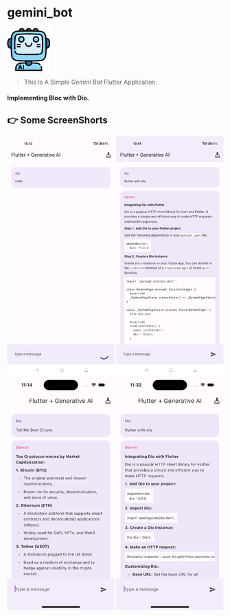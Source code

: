 <!-- heading -->
# gemini_bot

<img src="sample_img/ai.png" width="100" >

<!-- Blockquote -->
<!-- Strong -->
>  This Is A Simple _Gemini Bot_ Flutter Application.

#### Implementing Bloc with Dio.

<!------------
-->


## 👉  Some ScreenShorts

<p align="center">
  <img src="sample_img/Screenshot_2024-02-29-22-43-47-27_5f3622a6259e4e0ac2a44bfbd961254c.jpg" width="250">
  <img src="sample_img/Screenshot_2024-02-29-22-44-29-53_5f3622a6259e4e0ac2a44bfbd961254c.jpg" width="250">
  <img src="sample_img/Simulator Screenshot - iPhone 15 - 2024-02-28 at 23.15.49.png" width="250">
  <img src="sample_img/Simulator Screenshot - iPhone 15 - 2024-02-28 at 23.32.05.png" width="250">
</p>
<br>
